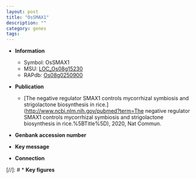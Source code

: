 ```yaml
---
layout: post
title: "OsSMAX1"
description: ""
category: genes
tags: 
---
```


* **Information**  
    + Symbol: OsSMAX1  
    + MSU: [LOC_Os08g15230](http://rice.plantbiology.msu.edu/cgi-bin/ORF_infopage.cgi?orf=LOC_Os08g15230)  
    + RAPdb: [Os08g0250900](http://rapdb.dna.affrc.go.jp/viewer/gbrowse_details/irgsp1?name=Os08g0250900)  

* **Publication**  
    + [The negative regulator SMAX1 controls mycorrhizal symbiosis and strigolactone biosynthesis in rice.](http://www.ncbi.nlm.nih.gov/pubmed?term=The negative regulator SMAX1 controls mycorrhizal symbiosis and strigolactone biosynthesis in rice.%5BTitle%5D), 2020, Nat Commun.

* **Genbank accession number**  

* **Key message**  

* **Connection**  

[//]: # * **Key figures**  


